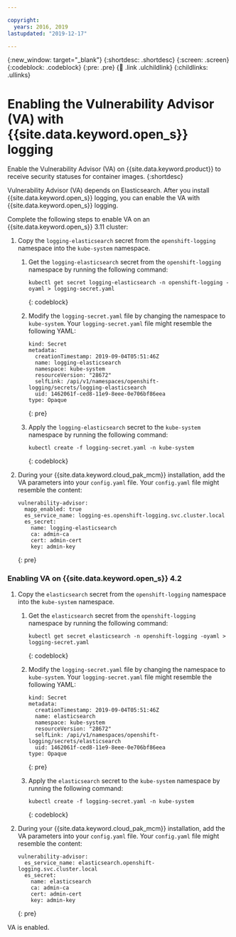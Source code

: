 ```yaml
---

copyright:
  years: 2016, 2019
lastupdated: "2019-12-17"

---
```


{:new_window: target="_blank"}
{:shortdesc: .shortdesc}
{:screen: .screen}
{:codeblock: .codeblock}
{:pre: .pre}
{:child: .link .ulchildlink}
{:childlinks: .ullinks}

# Enabling the Vulnerability Advisor (VA) with {{site.data.keyword.open_s}} logging

Enable the Vulnerability Advisor (VA) on {{site.data.keyword.product}} to receive security statuses for container images.
{:shortdesc}

Vulnerability Advisor (VA) depends on Elasticsearch. After you install {{site.data.keyword.open_s}} logging, you can enable the VA with {{site.data.keyword.open_s}} logging. 

Complete the following steps to enable VA on an {{site.data.keyword.open_s}} 3.11 cluster:

1. Copy the `logging-elasticsearch` secret from the `openshift-logging` namespace into the `kube-system` namespace.

   1. Get the `logging-elasticsearch` secret from the `openshift-logging` namespace by running the following command:

      ```
      kubectl get secret logging-elasticsearch -n openshift-logging -oyaml > logging-secret.yaml
      ```
      {: codeblock}

   2. Modify the `logging-secret.yaml` file by changing the namespace to `kube-system`. Your `logging-secret.yaml` file might resemble the following YAML:

      ```
      kind: Secret
      metadata:
        creationTimestamp: 2019-09-04T05:51:46Z
        name: logging-elasticsearch
        namespace: kube-system
        resourceVersion: "28672"
        selfLink: /api/v1/namespaces/openshift-logging/secrets/logging-elasticsearch
        uid: 1462061f-ced8-11e9-8eee-0e706bf86eea
      type: Opaque
      ```
      {: pre}

   3. Apply the `logging-elasticsearch` secret to the `kube-system` namespace by running the following command:

      ```
      kubectl create -f logging-secret.yaml -n kube-system
      ```
      {: codeblock}

2. During your {{site.data.keyword.cloud_pak_mcm}} installation, add the VA parameters into your `config.yaml` file. Your `config.yaml` file might resemble the content:

   ```
   vulnerability-advisor:
     mapp_enabled: true
     es_service_name: logging-es.openshift-logging.svc.cluster.local
     es_secret:
       name: logging-elasticsearch
       ca: admin-ca
       cert: admin-cert
       key: admin-key
   ```
   {: pre}

### Enabling VA on {{site.data.keyword.open_s}} 4.2 

1. Copy the `elasticsearch` secret from the `openshift-logging` namespace into the `kube-system` namespace.

   1. Get the `elasticsearch` secret from the `openshift-logging` namespace by running the following command:

      ```
      kubectl get secret elasticsearch -n openshift-logging -oyaml > logging-secret.yaml
      ```
      {: codeblock}

   2. Modify the `logging-secret.yaml` file by changing the namespace to `kube-system`. Your `logging-secret.yaml` file might resemble the following YAML:

      ```
      kind: Secret
      metadata:
        creationTimestamp: 2019-09-04T05:51:46Z
        name: elasticsearch
        namespace: kube-system
        resourceVersion: "28672"
        selfLink: /api/v1/namespaces/openshift-logging/secrets/elasticsearch
        uid: 1462061f-ced8-11e9-8eee-0e706bf86eea
      type: Opaque
      ```
      {: pre}

   3. Apply the `elasticsearch` secret to the `kube-system` namespace by running the following command:

      ```
      kubectl create -f logging-secret.yaml -n kube-system
      ```
      {: codeblock}

2. During your {{site.data.keyword.cloud_pak_mcm}} installation, add the VA parameters into your `config.yaml` file. Your `config.yaml` file might resemble the content:

   ```
   vulnerability-advisor:
     es_service_name: elasticsearch.openshift-logging.svc.cluster.local
     es_secret:
       name: elasticsearch
       ca: admin-ca
       cert: admin-cert
       key: admin-key
   ```
   {: pre}
   
VA is enabled.

